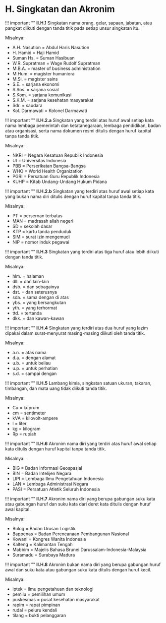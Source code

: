# H. Singkatan dan Akronim

!!! important ""
	**II.H.1** Singkatan nama orang, gelar, sapaan, jabatan, atau pangkat diikuti dengan tanda titik pada setiap unsur singkatan itu.

Misalnya:

- A.H. Nasution = Abdul Haris Nasution
- H. Hamid = Haji Hamid
- Suman Hs. = Suman Hasibuan
- W.R. Supratman = Wage Rudolf Supratman
- M.B.A. = master of business administration
- M.Hum. = magister humaniora
- M.Si. = magister sains
- S.E. = sarjana ekonomi
- S.Sos. = sarjana sosial
- S.Kom. = sarjana komunikasi
- S.K.M. = sarjana kesehatan masyarakat
- Sdr. = saudara
- Kol. Darmawati = Kolonel Darmawati

!!! important ""
	**II.H.2.a** Singkatan yang terdiri atas huruf awal setiap kata nama lembaga pemerintah dan ketatanegaraan, lembaga pendidikan, badan atau organisasi, serta nama dokumen resmi ditulis dengan huruf kapital tanpa tanda titik.

Misalnya:

- NKRI = Negara Kesatuan Republik Indonesia
- UI = Universitas Indonesia
- PBB = Perserikatan Bangsa-Bangsa
- WHO = World Health Organization
- PGRI = Persatuan Guru Republik Indonesia
- KUHP = Kitab Undang-Undang Hukum Pidana

!!! important ""
	**II.H.2.b** Singkatan yang terdiri atas huruf awal setiap kata yang bukan nama diri ditulis dengan huruf kapital tanpa tanda titik.

Misalnya:

- PT = perseroan terbatas
- MAN = madrasah aliah negeri
- SD = sekolah dasar
- KTP = kartu tanda penduduk
- SIM = surat izin mengemudi
- NIP = nomor induk pegawai

!!! important ""
	**II.H.3** Singkatan yang terdiri atas tiga huruf atau lebih diikuti dengan tanda titik.

Misalnya:

- hlm. = halaman
- dll. = dan lain-lain
- dsb. = dan sebagainya
- dst. = dan seterusnya
- sda. = sama dengan di atas
- ybs. = yang bersangkutan
- yth. = yang terhormat
- ttd. = tertanda
- dkk. = dan kawan-kawan

!!! important ""
	**II.H.4** Singkatan yang terdiri atas dua huruf yang lazim dipakai dalam surat-menyurat masing-masing diikuti oleh tanda titik.

Misalnya:

- a.n. = atas nama
- d.a. = dengan alamat
- u.b. = untuk beliau
- u.p. = untuk perhatian
- s.d. = sampai dengan

!!! important ""
	**II.H.5** Lambang kimia, singkatan satuan ukuran, takaran, timbangan, dan mata uang tidak diikuti tanda titik.

Misalnya:

- Cu = kuprum
- cm = sentimeter
- kVA = kilovolt-ampere
- l = liter
- kg = kilogram
- Rp = rupiah

!!! important ""
	**II.H.6** Akronim nama diri yang terdiri atas huruf awal setiap kata ditulis dengan huruf kapital tanpa tanda titik.

Misalnya:

- BIG = Badan Informasi Geospasial
- BIN = Badan Intelijen Negara
- LIPI = Lembaga Ilmu Pengetahuan Indonesia
- LAN = Lembaga Administrasi Negara
- PASI = Persatuan Atletik Seluruh Indonesia

!!! important ""
	**II.H.7** Akronim nama diri yang berupa gabungan suku kata atau gabungan huruf dan suku kata dari deret kata ditulis dengan huruf awal kapital.

Misalnya:

- Bulog = Badan Urusan Logistik
- Bappenas = Badan Perencanaan Pembangunan Nasional
- Kowani = Kongres Wanita Indonesia
- Kalteng = Kalimantan Tengah
- Mabbim = Majelis Bahasa Brunei Darussalam-Indonesia-Malaysia
- Suramadu = Surabaya Madura

!!! important ""
	**II.H.8** Akronim bukan nama diri yang berupa gabungan huruf awal dan suku kata atau gabungan suku kata ditulis dengan huruf kecil.

Misalnya:

- iptek = ilmu pengetahuan dan teknologi
- pemilu = pemilihan umum
- puskesmas = pusat kesehatan masyarakat
- rapim = rapat pimpinan
- rudal = peluru kendali
- tilang = bukti pelanggaran
